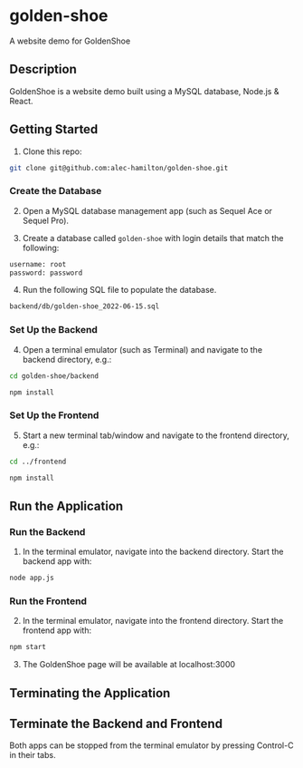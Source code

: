 # golden-shoe

A website demo for GoldenShoe

## Description
GoldenShoe is a website demo built using a MySQL database, Node.js & React. 

## Getting Started
1. Clone this repo:

```bash
git clone git@github.com:alec-hamilton/golden-shoe.git
```

### Create the Database
2. Open a MySQL database management app (such as Sequel Ace or Sequel Pro).

3. Create a database called `golden-shoe` with login details that match the following:

```bash
username: root
password: password
```

4. Run the following SQL file to populate the database.

```bash
backend/db/golden-shoe_2022-06-15.sql
```

### Set Up the Backend
4. Open a terminal emulator (such as Terminal) and navigate to the backend directory, e.g.:

```bash
cd golden-shoe/backend

npm install
```

### Set Up the Frontend
5. Start a new terminal tab/window and navigate to the frontend directory, e.g.:

```bash
cd ../frontend

npm install
```

## Run the Application

### Run the Backend
1. In the terminal emulator, navigate into the backend directory. Start the backend app with:
```bash
node app.js
```

### Run the Frontend
2. In the terminal emulator, navigate into the frontend directory. Start the frontend app with:
```bash
npm start
```
3. The GoldenShoe page will be available at localhost:3000

## Terminating the Application

## Terminate the Backend and Frontend
Both apps can be stopped from the terminal emulator by pressing Control-C in their tabs.
